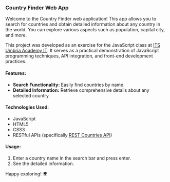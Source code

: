 ### Country Finder Web App

Welcome to the Country Finder web application! This app allows you to search for countries and obtain detailed information about any country in the world. You can explore various aspects such as population, capital city, and more.

This project was developed as an exercise for the JavaScript class at [ITS Umbria Academy IT](https://martinabruni.github.io/CountryFinder/). It serves as a practical demonstration of JavaScript programming techniques, API integration, and front-end development practices.

#### Features:
- **Search Functionality:** Easily find countries by name.
- **Detailed Information:** Retrieve comprehensive details about any selected country.

#### Technologies Used:
- JavaScript
- HTML5
- CSS3
- RESTful APIs (specifically [REST Countries API](https://restcountries.com/))

#### Usage:
1. Enter a country name in the search bar and press enter.
2. See the detailed information.

Happy exploring! 🌍
